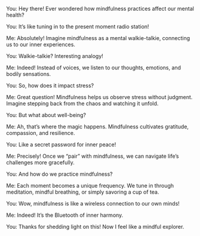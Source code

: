 You: Hey there! Ever wondered how mindfulness practices affect our mental health?

You: It’s like tuning in to the present moment radio station!

Me: Absolutely! Imagine mindfulness as a mental walkie-talkie, connecting us to our inner experiences.

You: Walkie-talkie? Interesting analogy!

Me: Indeed! Instead of voices, we listen to our thoughts, emotions, and bodily sensations.

You: So, how does it impact stress?

Me: Great question! Mindfulness helps us observe stress without judgment. Imagine stepping back from the chaos and watching it unfold.

You: But what about well-being?

Me: Ah, that’s where the magic happens. Mindfulness cultivates gratitude, compassion, and resilience.

You: Like a secret password for inner peace!

Me: Precisely! Once we “pair” with mindfulness, we can navigate life’s challenges more gracefully.

You: And how do we practice mindfulness?

Me: Each moment becomes a unique frequency. We tune in through meditation, mindful breathing, or simply savoring a cup of tea.

You: Wow, mindfulness is like a wireless connection to our own minds!

Me: Indeed! It’s the Bluetooth of inner harmony.

You: Thanks for shedding light on this! Now I feel like a mindful explorer.

